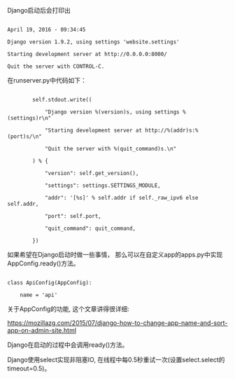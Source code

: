 Django启动后会打印出

```

April 19, 2016 - 09:34:45

Django version 1.9.2, using settings 'website.settings'

Starting development server at http://0.0.0.0:8000/

Quit the server with CONTROL-C.

```

在runserver.py中代码如下：

```

        self.stdout.write((

            "Django version %(version)s, using settings %(settings)r\n"

            "Starting development server at http://%(addr)s:%(port)s/\n"

            "Quit the server with %(quit_command)s.\n"

        ) % {

            "version": self.get_version(),

            "settings": settings.SETTINGS_MODULE,

            "addr": '[%s]' % self.addr if self._raw_ipv6 else self.addr,

            "port": self.port,

            "quit_command": quit_command,

        })

```

如果希望在Django启动时做一些事情， 那么可以在自定义app的apps.py中实现AppConfig.ready()方法。

```

class ApiConfig(AppConfig):

    name = 'api'

```

关于AppConfig的功能, 这个文章讲得很详细: 

https://mozillazg.com/2015/07/django-how-to-change-app-name-and-sort-app-on-admin-site.html

Django在启动的过程中会调用ready()方法。

Django使用select实现非阻塞IO, 在线程中每0.5秒重试一次(设置select.select的timeout=0.5)。


